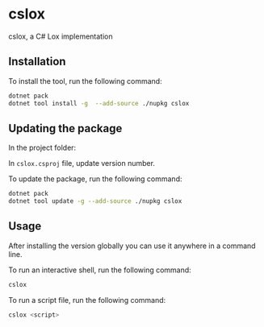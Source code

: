 ﻿# cslox
cslox, a C# Lox implementation

## Installation
To install the tool, run the following command:
```bash
dotnet pack
dotnet tool install -g  --add-source ./nupkg cslox
```

## ﻿Updating the package

In the project folder:

In `cslox.csproj` file, update version number.

To update the package, run the following command:
```bash
dotnet pack
dotnet tool update -g --add-source ./nupkg cslox
```

## Usage
After installing the version globally you can use it anywhere in a command line.

To run an interactive shell, run the following command:
```bash
cslox
```

To run a script file, run the following command:
```bash
cslox <script>
```